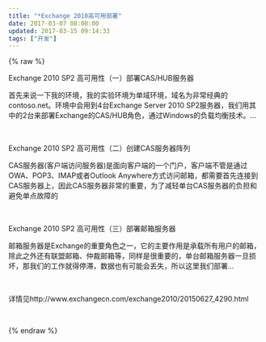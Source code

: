 ```yaml
---
title: "*Exchange 2010高可用部署"
date: 2017-03-07 08:00:00
updated: 2017-03-15 09:14:33
tags: ["开发"]
---
```

{% raw %}
<p>Exchange 2010 SP2 高可用性（一）部署CAS/HUB服务器</p><p>首先来说一下我的环境，我的实验环境为单域环境，域名为非常经典的contoso.net。环境中会用到4台Exchange Server 2010 SP2服务器，我们用其中的2台来部署Exchange的CAS/HUB角色，通过Windows的负载均衡技术。...</p><p><br/></p><p>Exchange 2010 SP2 高可用性（二）创建CAS服务器阵列</p><p>CAS服务器(客户端访问服务器)是面向客户端的一个门户，客户端不管是通过OWA、POP3、IMAP或者Outlook Anywhere方式访问邮箱，都需要首先连接到CAS服务器上，因此CAS服务器非常的重要，为了减轻单台CAS服务器的负担和避免单点故障的</p><p><br/></p><p>Exchange 2010 SP2 高可用性（三）部署邮箱服务器</p><p>邮箱服务器是Exchange的重要角色之一，它的主要作用是承载所有用户的邮箱，除此之外还有联盟邮箱、仲裁邮箱等，同样是很重要的，单台邮箱服务器一旦损坏，那我们的工作就得停滞，数据也有可能会丢失，所以这里我们部署...</p><p><br/></p><p>详情见http://www.exchangecn.com/exchange2010/20150627_4290.html</p><p><br/></p>
{% endraw %}
